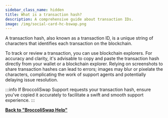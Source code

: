 ```yaml
---
sidebar_class_name: hidden
title: What is a transaction hash?
description: A comprehensive guide about transaction IDs.
image: /img/social-card-hc-bswap.png
---
```


A transaction hash, also known as a transaction ID, is a unique string of characters that identifies each transaction on the blockchain.


To track or review a transaction, you can use blockchain explorers. For accuracy and clarity, it's advisable to copy and paste the transaction hash directly from your wallet or a blockchain explorer. Relying on screenshots to share transaction hashes can lead to errors; images may blur or pixelate the characters, complicating the work of support agents and potentially delaying issue resolution.


:::info
If BroccoliSwap Support requests your transaction hash, ensure you've copied it accurately to facilitate a swift and smooth support experience.
:::


**[Back to "BroccoliSwap Help"](/docs/090-Help-Centre/020-Broccoliswap/001-Index.md)**
